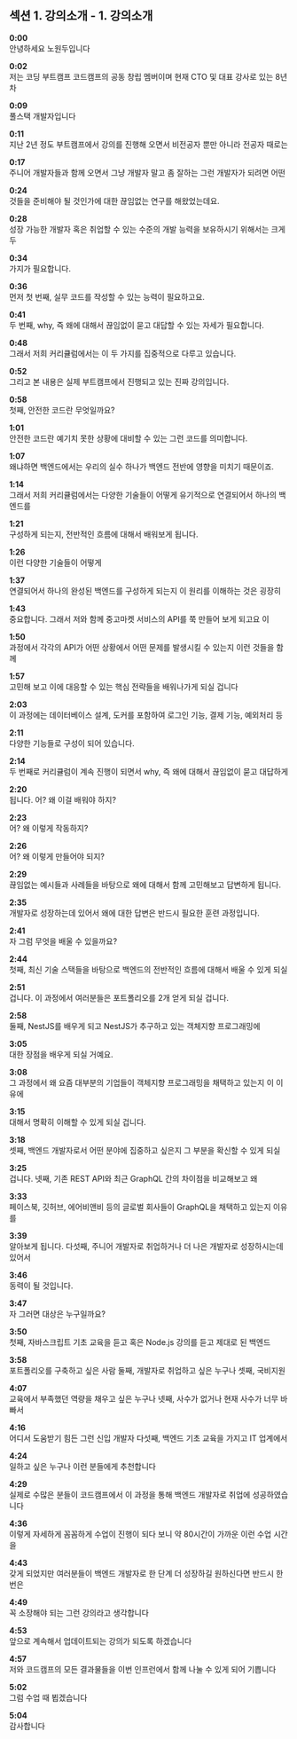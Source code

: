 ## 섹션 1. 강의소개 - 1. 강의소개

**0:00**  
안녕하세요 노원두입니다  

**0:02**  
저는 코딩 부트캠프 코드캠프의 공동 창립 멤버이며 현재 CTO 및 대표 강사로 있는 8년차  

**0:09**  
풀스택 개발자입니다  

**0:11**  
지난 2년 정도 부트캠프에서 강의를 진행해 오면서 비전공자 뿐만 아니라 전공자 때로는  

**0:17**  
주니어 개발자들과 함께 오면서 그냥 개발자 말고 좀 잘하는 그런 개발자가 되려면 어떤  

**0:24**  
것들을 준비해야 될 것인가에 대한 끊임없는 연구를 해왔었는데요.  

**0:28**  
성장 가능한 개발자 혹은 취업할 수 있는 수준의 개발 능력을 보유하시기 위해서는 크게 두  

**0:34**  
가지가 필요합니다.  

**0:36**  
먼저 첫 번째, 실무 코드를 작성할 수 있는 능력이 필요하고요.  

**0:41**  
두 번째, why, 즉 왜에 대해서 끊임없이 묻고 대답할 수 있는 자세가 필요합니다.  

**0:48**  
그래서 저희 커리큘럼에서는 이 두 가지를 집중적으로 다루고 있습니다.  

**0:52**  
그리고 본 내용은 실제 부트캠프에서 진행되고 있는 진짜 강의입니다.  

**0:58**  
첫째, 안전한 코드란 무엇일까요?  

**1:01**  
안전한 코드란 예기치 못한 상황에 대비할 수 있는 그런 코드를 의미합니다.  

**1:07**  
왜냐하면 백엔드에서는 우리의 실수 하나가 백엔드 전반에 영향을 미치기 때문이죠.  

**1:14**  
그래서 저희 커리큘럼에서는 다양한 기술들이 어떻게 유기적으로 연결되어서 하나의 백엔드를  

**1:21**  
구성하게 되는지, 전반적인 흐름에 대해서 배워보게 됩니다.  

**1:26**  
이런 다양한 기술들이 어떻게  

**1:37**  
연결되어서 하나의 완성된 백엔드를 구성하게 되는지 이 원리를 이해하는 것은 굉장히  

**1:43**  
중요합니다. 그래서 저와 함께 중고마켓 서비스의 API를 쭉 만들어 보게 되고요 이  

**1:50**  
과정에서 각각의 API가 어떤 상황에서 어떤 문제를 발생시킬 수 있는지 이런 것들을 함께  

**1:57**  
고민해 보고 이에 대응할 수 있는 핵심 전략들을 배워나가게 되실 겁니다  

**2:03**  
이 과정에는 데이터베이스 설계, 도커를 포함하여 로그인 기능, 결제 기능, 예외처리 등  

**2:11**  
다양한 기능들로 구성이 되어 있습니다.  

**2:14**  
두 번째로 커리큘럼이 계속 진행이 되면서 why, 즉 왜에 대해서 끊임없이 묻고 대답하게  

**2:20**  
됩니다. 어? 왜 이걸 배워야 하지?  

**2:23**  
어? 왜 이렇게 작동하지?  

**2:26**  
어? 왜 이렇게 만들어야 되지?  

**2:29**  
끊임없는 예시들과 사례들을 바탕으로 왜에 대해서 함께 고민해보고 답변하게 됩니다.  

**2:35**  
개발자로 성장하는데 있어서 왜에 대한 답변은 반드시 필요한 훈련 과정입니다.  

**2:41**  
자 그럼 무엇을 배울 수 있을까요?  

**2:44**  
첫째, 최신 기술 스택들을 바탕으로 백엔드의 전반적인 흐름에 대해서 배울 수 있게 되실  

**2:51**  
겁니다. 이 과정에서 여러분들은 포트폴리오를 2개 얻게 되실 겁니다.  

**2:58**  
둘째, NestJS를 배우게 되고 NestJS가 추구하고 있는 객체지향 프로그래밍에  

**3:05**  
대한 장점을 배우게 되실 거예요.  

**3:08**  
그 과정에서 왜 요즘 대부분의 기업들이 객체지향 프로그래밍을 채택하고 있는지 이 이유에  

**3:15**  
대해서 명확히 이해할 수 있게 되실 겁니다.  

**3:18**  
셋째, 백엔드 개발자로서 어떤 분야에 집중하고 싶은지 그 부분을 확신할 수 있게 되실  

**3:25**  
겁니다. 넷째, 기존 REST API와 최근 GraphQL 간의 차이점을 비교해보고 왜  

**3:33**  
페이스북, 깃허브, 에어비앤비 등의 글로벌 회사들이 GraphQL을 채택하고 있는지 이유를  

**3:39**  
알아보게 됩니다. 다섯째, 주니어 개발자로 취업하거나 더 나은 개발자로 성장하시는데 있어서  

**3:46**  
동력이 될 것입니다.  

**3:47**  
자 그러면 대상은 누구일까요?  

**3:50**  
첫째, 자바스크립트 기초 교육을 듣고 혹은 Node.js 강의를 듣고 제대로 된 백엔드  

**3:58**  
포트폴리오를 구축하고 싶은 사람 둘째, 개발자로 취업하고 싶은 누구나 셋째, 국비지원  

**4:07**  
교육에서 부족했던 역량을 채우고 싶은 누구나 넷째, 사수가 없거나 현재 사수가 너무 바빠서  

**4:16**  
어디서 도움받기 힘든 그런 신입 개발자 다섯째, 백엔드 기초 교육을 가지고 IT 업계에서  

**4:24**  
일하고 싶은 누구나 이런 분들에게 추천합니다  

**4:29**  
실제로 수많은 분들이 코드캠프에서 이 과정을 통해 백엔드 개발자로 취업에 성공하였습니다  

**4:36**  
이렇게 자세하게 꼼꼼하게 수업이 진행이 되다 보니 약 80시간이 가까운 이런 수업 시간을  

**4:43**  
갖게 되었지만 여러분들이 백엔드 개발자로 한 단계 더 성장하길 원하신다면 반드시 한 번은  

**4:49**  
꼭 소장해야 되는 그런 강의라고 생각합니다  

**4:53**  
앞으로 계속해서 업데이트되는 강의가 되도록 하겠습니다  

**4:57**  
저와 코드캠프의 모든 결과물들을 이번 인프런에서 함께 나눌 수 있게 되어 기쁩니다  

**5:02**  
그럼 수업 때 뵙겠습니다  

**5:04**  
감사합니다  

